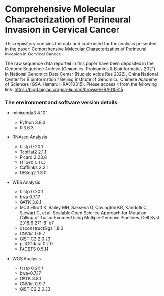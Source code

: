 # Comprehensive Molecular Characterization of Perineural Invasion in Cervical Cancer

This repository contains the data and code used for the analysis presented in the paper: Comprehensive Molecular Characterization of Perineural Invasion in Cervical Cancer.

The raw sequence data reported in this paper have been deposited in the Genome Sequence Archive (Genomics, Proteomics & Bioinformatics 2021) in National Genomics Data Center (Nucleic Acids Res 2022), China National Center for Bioinformation / Beijing Institute of Genomics, Chinese Academy of Sciences (GSA-Human: HRA010315). Please access it from the following link:
https://bigd.big.ac.cn/gsa-human/browse/HRA010315


### The environment and software version details 

- miniconda3 4.10.1
  - Python 3.8.3
  - R 3.6.3
  
- RNAseq Analysis
  - fastp 0.20.1
  - TopHat2 2.1.1
  - Picard 2.23.8
  - HTSeq 0.11.3
  - Cufflinks 2.2.1
  - DESeq2 1.3.0
  
- WES Analysis
  - fastp 0.20.1
  - bwa 0.7.17
  - GATK 3.8.1
  - MC3 Ellrott K, Bailey MH, Saksena G, Covington KR, Kandoth C, Stewart C, et al. Scalable Open Science Approach for Mutation Calling of Tumor Exomes Using Multiple Genomic Pipelines. Cell Syst 2018;6:271-81 e7
  - deconstructSigs 1.8.0
  - CNVkit 0.9.7
  - GISTIC2 2.0.23
  - pctGCdata 0.2.0
  - FACETS 0.5.14

  
- WGS Analysis
  - fastp 0.20.1
  - bwa-0.7.17
  - GATK 3.8.1
  - CNVkit 0.9.7
  - GISTIC2 2.0.23
  
  
  
  
  
  
